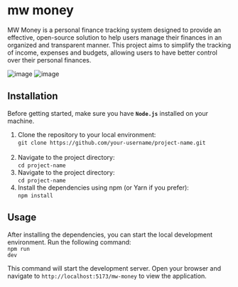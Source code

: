 # mw money
 MW Money is a personal finance tracking system designed to provide an effective, open-source solution to help users manage their finances in an organized and transparent manner. This project aims to simplify the tracking of income, expenses and budgets, allowing users to have better control over their personal finances.
 
![image](https://github.com/MickaelWenicio/mw-money/assets/137213686/77ade1ab-d2b8-4b8f-bbdf-35bce67f547a)
![image](https://github.com/MickaelWenicio/mw-money/assets/137213686/2a0fbabc-a4e4-488b-ade9-f3f00dc3327f)



## Installation

Before getting started, make sure you have <code><strong>Node.js</strong></code> installed on your machine.

<ol>
  <li>
     Clone the repository to your local environment: <br>
     <code>git clone https://github.com/your-username/project-name.git</code>
  </li> <br>
  <li>
   Navigate to the project directory: <br>
   <code>cd project-name</code>
  </li>
  <li>
    Navigate to the project directory: <br>
    <code>cd project-name</code>
   </li>
  <li>
    Install the dependencies using npm (or Yarn if you prefer): <br>
    <code>npm install</code>
   </li>
</ol>

## Usage

After installing the dependencies, you can start the local development environment. Run the following command: <br>
<code>npm run dev</code>

This command will start the development server. Open your browser and navigate to <code>http://localhost:5173/mw-money</code> to view the application.
